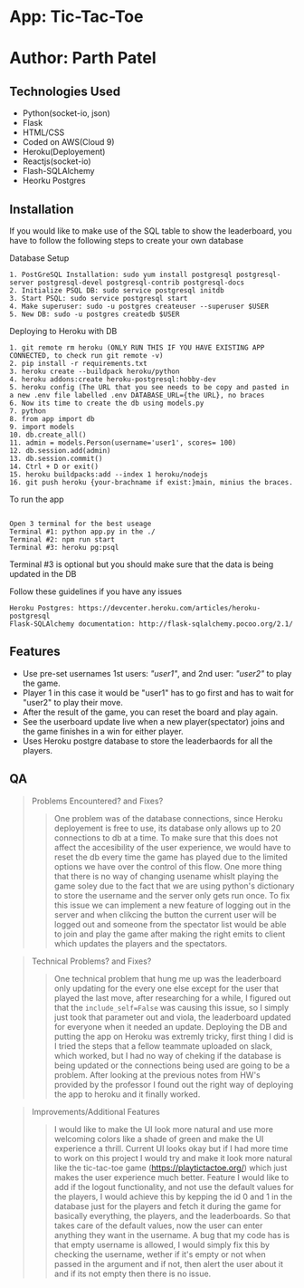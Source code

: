 # App: Tic-Tac-Toe
# Author: Parth Patel 
## Technologies Used
* Python(socket-io, json)
* Flask
* HTML/CSS 
* Coded on AWS(Cloud 9)
* Heroku(Deployement)
* Reactjs(socket-io)
* Flash-SQLAlchemy
* Heorku Postgres 

## Installation

If you would like to make use of the SQL table to show the leaderboard, you have to follow the following steps to create your own database 

Database Setup

```
1. PostGreSQL Installation: sudo yum install postgresql postgresql-server postgresql-devel postgresql-contrib postgresql-docs
2. Initialize PSQL DB: sudo service postgresql initdb
3. Start PSQL: sudo service postgresql start
4. Make superuser: sudo -u postgres createuser --superuser $USER
5. New DB: sudo -u postgres createdb $USER

```

Deploying to Heroku with DB
```
1. git remote rm heroku (ONLY RUN THIS IF YOU HAVE EXISTING APP CONNECTED, to check run git remote -v)
2. pip install -r requirements.txt
3. heroku create --buildpack heroku/python
4. heroku addons:create heroku-postgresql:hobby-dev
5. heroku config (The URL that you see needs to be copy and pasted in a new .env file labelled .env DATABASE_URL={the URL}, no braces
6. Now its time to create the db using models.py
7. python
8. from app import db
9. import models
10. db.create_all()
11. admin = models.Person(username='user1', scores= 100)
12. db.session.add(admin)
13. db.session.commit()
14. Ctrl + D or exit()
15. heroku buildpacks:add --index 1 heroku/nodejs
16. git push heroku {your-brachname if exist:}main, minius the braces.

```

To run the app

```

Open 3 terminal for the best useage
Terminal #1: python app.py in the ./
Terminal #2: npm run start
Terminal #3: heroku pg:psql

```
Terminal #3 is optional but you should make sure that the data is being updated in the DB

Follow these guidelines if you have any issues

```
Heroku Postgres: https://devcenter.heroku.com/articles/heroku-postgresql
Flask-SQLAlchemy documentation: http://flask-sqlalchemy.pocoo.org/2.1/

```

## Features

* Use pre-set usernames 1st users: *"user1"*, and 2nd user: *"user2"* to play the game.
* Player 1 in this case it would be "user1" has to go first and has to wait for "user2" to play their move.
* After the result of the game, you can reset the board and play again.
* See the userboard update live when a new player(spectator) joins and the game finishes in a win for either player. 
* Uses Heroku postgre database to store the leaderbaords for all the players.


## QA
> Problems Encountered? and Fixes?
>> One problem was of the database connections, since Heroku deployement is free to use, its database only allows up to 20 connections to db at a time. To make sure that this does not affect the accesibility of the user experience, we would have to reset the db every time the game has played due to the limited options we have over the control of this flow. 
>> One more thing that there is no way of changing usename whislt playing the game soley due to the fact that we are using python's dictionary to store the username and the server only gets run once. To fix this issue we can implement a new feature of logging out in the server and when clikcing the button the current user will be logged out and someone from the spectator list would be able to join and play the game after making the right emits to client which updates the players and the spectators.

> Technical Problems? and Fixes?
>> One technical problem that hung me up was the leaderboard only updating for the every one else except for the user that played the last move, after researching for a while, I figured out that the `include_self=False` was causing this issue, so I simply just took that parameter out and viola, the leaderboard updated for everyone when it needed an update.
>> Deploying the DB and putting the app on Heroku was extremly tricky, first thing I did is I tried the steps that a fellow teammate uploaded on slack, which worked, but I had no way of cheking if the database is being updated or the connections being used are going to be a problem. After looking at the previous notes from HW's provided by the professor I found out the right way of deploying the app to heroku and it finally worked. 

> Improvements/Additional Features
>> I would like to make the UI look more natural and use more welcoming colors like a shade of green and make the UI experience a thrill. Current UI looks okay but if I had more time to work on this project I would try and make it look more natural like the tic-tac-toe game (https://playtictactoe.org/) which just makes the user experience much better. Feature I would like to add if the logout functionality, and not use the default values for the players, I would achieve this by kepping the id 0 and 1 in the database just for the players and fetch it during the game for basically everything, the players, and the leaderboards. So that takes care of the default values, now the user can enter anything they want in the username. A bug that my code has is that empty username is allowed, I would simply fix this by checking the username, wether if it's empty or not when passed in the argument and if not, then alert the user about it and if its not empty then there is no issue. 
